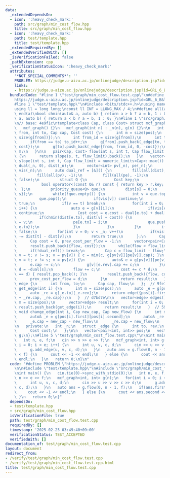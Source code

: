 ```yaml
---
data:
  _extendedDependsOn:
  - icon: ':heavy_check_mark:'
    path: src/graph/min_cost_flow.hpp
    title: src/graph/min_cost_flow.hpp
  - icon: ':heavy_check_mark:'
    path: test/template.hpp
    title: test/template.hpp
  _extendedRequiredBy: []
  _extendedVerifiedWith: []
  _isVerificationFailed: false
  _pathExtension: cpp
  _verificationStatusIcon: ':heavy_check_mark:'
  attributes:
    '*NOT_SPECIAL_COMMENTS*': ''
    PROBLEM: https://judge.u-aizu.ac.jp/onlinejudge/description.jsp?id=GRL_6_B&lang=ja
    links:
    - https://judge.u-aizu.ac.jp/onlinejudge/description.jsp?id=GRL_6_B&lang=ja
  bundledCode: "#line 1 \"test/graph/min_cost_flow.test.cpp\"\n#define PROBLEM \"\
    https://judge.u-aizu.ac.jp/onlinejudge/description.jsp?id=GRL_6_B&lang=ja\"\n\n\
    #line 1 \"test/template.hpp\"\n#include <bits/stdc++.h>\nusing namespace std;\n\
    using ll = long long;\nconst ll INF = LLONG_MAX / 4;\n#define all(a) begin(a),\
    \ end(a)\nbool chmin(auto& a, auto b) { return a > b ? a = b, 1 : 0; }\nbool chmax(auto&\
    \ a, auto b) { return a < b ? a = b, 1 : 0; }\n#line 1 \"src/graph/min_cost_flow.hpp\"\
    \n// base: 4e9f1c\ntemplate<class Cap, class Cost> struct mcf_graph {\n   public:\n\
    \   mcf_graph() {}\n   mcf_graph(int n) : _n(n), g(n) {}\n\n   int add_edge(int\
    \ from, int to, Cap cap, Cost cost) {\n      int m = size(pos);\n      pos.push_back({from,\
    \ size(g[from])});\n      int from_id = size(g[from]);\n      int to_id = size(g[to]);\n\
    \      if(from == to) to_id++;\n      g[from].push_back(_edge{to, to_id, cap,\
    \ cost});\n      g[to].push_back(_edge{from, from_id, 0, -cost});\n      return\
    \ m;\n   }\n\n   pair<Cap, Cost> flow(int s, int t, Cap flow_limit = numeric_limits<Cap>::max())\
    \ {\n      return slope(s, t, flow_limit).back();\n   }\n   vector<pair<Cap, Cost>>\
    \ slope(int s, int t, Cap flow_limit = numeric_limits<Cap>::max()) {\n      vector<Cost>\
    \ dual(_n, 0), dist(_n);\n      vector<int> pv(_n), pe(_n);\n      vector<bool>\
    \ vis(_n);\n      auto dual_ref = [&]() {\n         fill(all(dist), numeric_limits<Cost>::max());\n\
    \         fill(all(pv), -1);\n         fill(all(pe), -1);\n         fill(all(vis),\
    \ false);\n         struct Q {\n            Cost key;\n            int to;\n \
    \           bool operator<(const Q& r) const { return key > r.key; }\n       \
    \  };\n         priority_queue<Q> que;\n         dist[s] = 0;\n         que.push(Q{0,\
    \ s});\n         while(!que.empty()) {\n            int v = que.top().to;\n  \
    \          que.pop();\n            if(vis[v]) continue;\n            vis[v] =\
    \ true;\n            if(v == t) break;\n            for(int i = 0; i < size(g[v]);\
    \ i++) {\n               auto e = g[v][i];\n               if(vis[e.to] || !e.cap)\
    \ continue;\n               Cost cost = e.cost - dual[e.to] + dual[v];\n     \
    \          if(chmin(dist[e.to], dist[v] + cost)) {\n                  pv[e.to]\
    \ = v;\n                  pe[e.to] = i;\n                  que.push(Q{dist[e.to],\
    \ e.to});\n               }\n            }\n         }\n         if(!vis[t]) return\
    \ false;\n         for(int v = 0; v < _n; v++)\n            if(vis[v]) dual[v]\
    \ -= dist[t] - dist[v];\n         return true;\n      };\n      Cap flow = 0;\n\
    \      Cap cost = 0, prev_cost_per_flow = -1;\n      vector<pair<Cap, Cost>> result;\n\
    \      result.push_back({flow, cost});\n      while(flow < flow_limit) {\n   \
    \      if(!dual_ref()) break;\n         Cap c = flow_limit - flow;\n         for(int\
    \ v = t; v != s; v = pv[v]) { c = min(c, g[pv[v]][pe[v]].cap); }\n         for(int\
    \ v = t; v != s; v = pv[v]) {\n            auto& e = g[pv[v]][pe[v]];\n      \
    \      e.cap -= c;\n            g[v][e.rev].cap += c;\n         }\n         Cost\
    \ d = -dual[s];\n         flow += c;\n         cost += c * d;\n         if(prev_cost_per_flow\
    \ == d) { result.pop_back(); }\n         result.push_back({flow, cost});\n   \
    \      prev_cost_per_flow = d;\n      }\n      return result;\n   }\n\n   struct\
    \ edge {\n      int from, to;\n      Cap cap, flow;\n   };  // 9fe107\n\n   edge\
    \ get_edge(int i) {\n      int m = size(pos);\n      auto _e = g[pos[i].first][pos[i].second];\n\
    \      auto _re = g[_e.to][_e.rev];\n      return edge({pos[i].first, _e.to, _e.cap\
    \ + _re.cap, _re.cap});\n   }  // d7bd7e\n\n   vector<edge> edges() {\n      int\
    \ m = size(pos);\n      vector<edge> result;\n      for(int i = 0; i < m; i++)\
    \ result.push_back(get_edge(i));\n      return result;\n   }  // 5948b8\n\n  \
    \ void change_edge(int i, Cap new_cap, Cap new_flow) {\n      int m = size(pos);\n\
    \      auto& _e = g[pos[i].first][pos[i].second];\n      auto& _re = g[_e.to][_e.rev];\n\
    \      _e.cap = new_cap - new_flow;\n      _re.cap = new_flow;\n   }  // 558c35\n\
    \n   private:\n   int _n;\n   struct _edge {\n      int to, rev;\n      Cap cap;\n\
    \      Cost cost;\n   };\n\n   vector<pair<int, int>> pos;\n   vector<vector<_edge>>\
    \ g;\n};\n#line 5 \"test/graph/min_cost_flow.test.cpp\"\n\nint main() {\n   cin.tie(0)->sync_with_stdio(0);\n\
    \   int n, e, f;\n   cin >> n >> e >> f;\n   mcf_graph<int, int> g(n);\n   for(int\
    \ i = 0; i < e; i++) {\n      int u, v, c, d;\n      cin >> u >> v >> c >> d;\n\
    \      g.add_edge(u, v, c, d);\n   }\n   auto ans = g.flow(0, n - 1, f);\n   if(ans.first\
    \ < f) {\n      cout << -1 << endl;\n   } else {\n      cout << ans.second <<\
    \ endl;\n   }\n   return 0;\n}\n"
  code: "#define PROBLEM \"https://judge.u-aizu.ac.jp/onlinejudge/description.jsp?id=GRL_6_B&lang=ja\"\
    \n\n#include \"test/template.hpp\"\n#include \"src/graph/min_cost_flow.hpp\"\n\
    \nint main() {\n   cin.tie(0)->sync_with_stdio(0);\n   int n, e, f;\n   cin >>\
    \ n >> e >> f;\n   mcf_graph<int, int> g(n);\n   for(int i = 0; i < e; i++) {\n\
    \      int u, v, c, d;\n      cin >> u >> v >> c >> d;\n      g.add_edge(u, v,\
    \ c, d);\n   }\n   auto ans = g.flow(0, n - 1, f);\n   if(ans.first < f) {\n \
    \     cout << -1 << endl;\n   } else {\n      cout << ans.second << endl;\n  \
    \ }\n   return 0;\n}"
  dependsOn:
  - test/template.hpp
  - src/graph/min_cost_flow.hpp
  isVerificationFile: true
  path: test/graph/min_cost_flow.test.cpp
  requiredBy: []
  timestamp: '2025-02-25 03:49:40+09:00'
  verificationStatus: TEST_ACCEPTED
  verifiedWith: []
documentation_of: test/graph/min_cost_flow.test.cpp
layout: document
redirect_from:
- /verify/test/graph/min_cost_flow.test.cpp
- /verify/test/graph/min_cost_flow.test.cpp.html
title: test/graph/min_cost_flow.test.cpp
---
```

